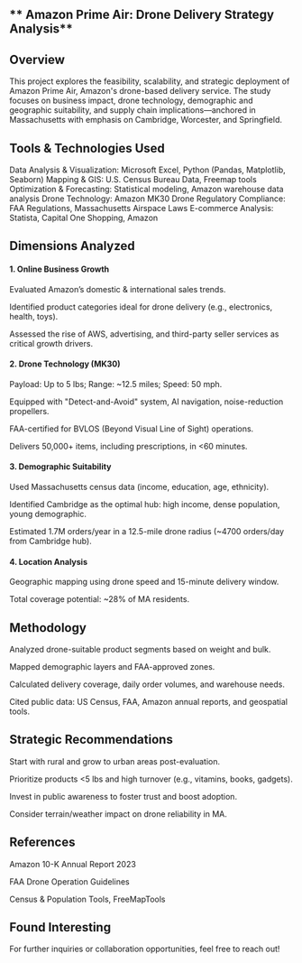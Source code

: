 ## ** Amazon Prime Air: Drone Delivery Strategy Analysis**
## Overview
This project explores the feasibility, scalability, and strategic deployment of Amazon Prime Air, Amazon's drone-based delivery service. The study focuses on business impact, drone technology, demographic and geographic suitability, and supply chain implications—anchored in Massachusetts with emphasis on Cambridge, Worcester, and Springfield.

## Tools & Technologies Used
Data Analysis & Visualization: Microsoft Excel, Python (Pandas, Matplotlib, Seaborn)
Mapping & GIS: U.S. Census Bureau Data, Freemap tools
Optimization & Forecasting: Statistical modeling, Amazon warehouse data analysis
Drone Technology: Amazon MK30 Drone
Regulatory Compliance: FAA Regulations, Massachusetts Airspace Laws
E-commerce Analysis: Statista, Capital One Shopping, Amazon

## Dimensions Analyzed
#### 1. Online Business Growth
Evaluated Amazon’s domestic & international sales trends.

Identified product categories ideal for drone delivery (e.g., electronics, health, toys).

Assessed the rise of AWS, advertising, and third-party seller services as critical growth drivers.

#### 2. Drone Technology (MK30)
Payload: Up to 5 lbs; Range: ~12.5 miles; Speed: 50 mph.

Equipped with "Detect-and-Avoid" system, AI navigation, noise-reduction propellers.

FAA-certified for BVLOS (Beyond Visual Line of Sight) operations.

Delivers 50,000+ items, including prescriptions, in <60 minutes.

#### 3. Demographic Suitability
Used Massachusetts census data (income, education, age, ethnicity).

Identified Cambridge as the optimal hub: high income, dense population, young demographic.

Estimated 1.7M orders/year in a 12.5-mile drone radius (~4700 orders/day from Cambridge hub).

#### 4. Location Analysis
Geographic mapping using drone speed and 15-minute delivery window.

Total coverage potential: ~28% of MA residents.

## Methodology
Analyzed drone-suitable product segments based on weight and bulk.

Mapped demographic layers and FAA-approved zones.

Calculated delivery coverage, daily order volumes, and warehouse needs.

Cited public data: US Census, FAA, Amazon annual reports, and geospatial tools.

## Strategic Recommendations
Start with rural and grow to urban areas post-evaluation.

Prioritize products <5 lbs and high turnover (e.g., vitamins, books, gadgets).

Invest in public awareness to foster trust and boost adoption.

Consider terrain/weather impact on drone reliability in MA.

## References
Amazon 10-K Annual Report 2023

FAA Drone Operation Guidelines

Census & Population Tools, FreeMapTools

## Found Interesting 
For further inquiries or collaboration opportunities, feel free to reach out!
